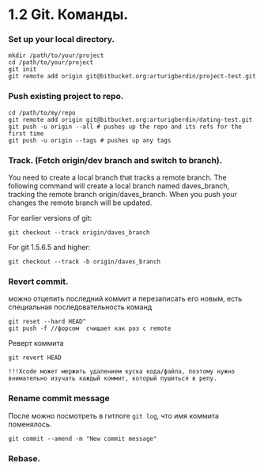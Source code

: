 1.2 Git. Команды.
==

### Set up your local directory.

```
mkdir /path/to/your/project
cd /path/to/your/project
git init
git remote add origin git@bitbucket.org:arturigberdin/project-test.git
```

### Push existing project to repo.

```
cd /path/to/my/repo
git remote add origin git@bitbucket.org:arturigberdin/dating-test.git
git push -u origin --all # pushes up the repo and its refs for the first time
git push -u origin --tags # pushes up any tags
```


### Track. (Fetch origin/dev branch and switch to branch).

You need to create a local branch that tracks a remote branch. The following command will create a local branch named daves_branch, tracking the remote branch origin/daves_branch. When you push your changes the remote branch will be updated.

For earlier versions of git:
```
git checkout --track origin/daves_branch
```
For git 1.5.6.5 and higher:
```
git checkout --track -b origin/daves_branch
```

### Revert commit.

можно отцепить последний коммит и перезаписать его новым, есть специальная последовательность команд

```
git reset --hard HEAD^
git push -f //форсом  счищает как раз с remote
```

Реверт коммита

```
git revert HEAD
```

`!!!Xcode может мержить удалением куска кода/файла, поэтому нужно внимательно изучать каждый коммит, который пушиться в репу.`

### Rename commit message

После можно посмотреть в гитлоге `git log`, что имя коммита поменялось.
```
git commit --amend -m "New commit message"
```

### Rebase.


